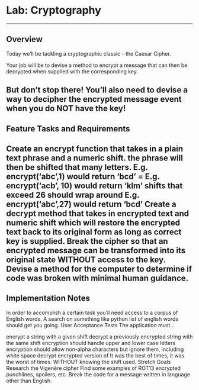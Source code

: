 # Lab: Cryptography
---
## Overview

Today we’ll be tackling a cryptographic classic - the Caesar Cipher.

Your job will be to devise a method to encrypt a message that can then be decrypted when supplied with the corresponding key.

But don’t stop there! You’ll also need to devise a way to decipher the encrypted message event when you do NOT have the key!
---
## Feature Tasks and Requirements

Create an encrypt function that takes in a plain text phrase and a numeric shift.
the phrase will then be shifted that many letters.
E.g. encrypt(‘abc’,1) would return ‘bcd’ = E.g. encrypt(‘acb’, 10) would return ‘klm’
shifts that exceed 26 should wrap around
E.g. encrypt(‘abc’,27) would return ‘bcd’
Create a decrypt method that takes in encrypted text and numeric shift which will restore the encrypted text back to its original form as long as correct key is supplied.
Break the cipher so that an encrypted message can be transformed into its original state WITHOUT access to the key.
Devise a method for the computer to determine if code was broken with minimal human guidance.
---
## Implementation Notes

In order to accomplish a certain task you’ll need access to a corpus of English words.
A search on something like python list of english words should get you going.
User Acceptance Tests
The application must…

encrypt a string with a given shift
decrypt a previously encrypted string with the same shift
encryption should handle upper and lower case letters
encryption should allow non-alpha characters but ignore them, including white space
decrypt encrypted version of It was the best of times, it was the worst of times. WITHOUT knowing the shift used.
Stretch Goals
Research the Vigenère cipher
Find some examples of ROT13 encrypted punchlines, spoilers, etc.
Break the code for a message written in language other than English.

